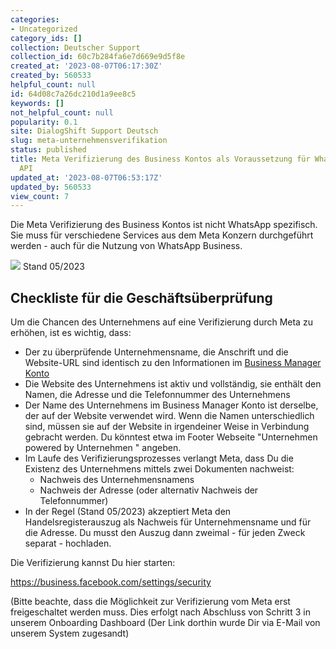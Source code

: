 ```yaml
---
categories:
- Uncategorized
category_ids: []
collection: Deutscher Support
collection_id: 60c7b284fa6e7d669e9d5f8e
created_at: '2023-08-07T06:17:30Z'
created_by: 560533
helpful_count: null
id: 64d08c7a26dc210d1a9ee8c5
keywords: []
not_helpful_count: null
popularity: 0.1
site: DialogShift Support Deutsch
slug: meta-unternehmensverifikation
status: published
title: Meta Verifizierung des Business Kontos als Voraussetzung für WhatsApp Business
  API
updated_at: '2023-08-07T06:53:17Z'
updated_by: 560533
view_count: 7
---
```


Die Meta Verifizierung des Business Kontos ist nicht WhatsApp spezifisch. Sie muss für verschiedene Services aus dem Meta Konzern durchgeführt werden - auch für die Nutzung von WhatsApp Business.

  
![](https://s3.amazonaws.com/helpscout.net/docs/assets/60c74eabb899954cddd470ce/images/64d093704738250de89f0ae7/file-mxZMy4jZG4.png) Stand 05/2023   


## Checkliste für die Geschäftsüberprüfung

Um die Chancen des Unternehmens auf eine Verifizierung durch Meta zu erhöhen, ist es wichtig, dass:

  * Der zu überprüfende Unternehmensname, die Anschrift und die Website-URL sind identisch zu den Informationen im [Business Manager Konto](<https://business.facebook.com/settings/info>)
  * Die Website des Unternehmens ist aktiv und vollständig, sie enthält den Namen, die Adresse und die Telefonnummer des Unternehmens 
  * Der Name des Unternehmens im Business Manager Konto ist derselbe, der auf der Website verwendet wird. Wenn die Namen unterschiedlich sind, müssen sie auf der Website in irgendeiner Weise in Verbindung gebracht werden. Du könntest etwa im Footer Webseite "Unternehmen <Hotelmarkenname> powered by Unternehmen <Hotelbetreibergesellschaft wie im Business Manager hinterlegt>" angeben.
  * Im Laufe des Verifizierungsprozesses verlangt Meta, dass Du die Existenz des Unternehmens mittels zwei Dokumenten nachweist:
    * Nachweis des Unternehmensnamens
    * Nachweis der Adresse (oder alternativ Nachweis der Telefonnummer)
  * In der Regel (Stand 05/2023) akzeptiert Meta den Handelsregisterauszug als Nachweis für Unternehmensname und für die Adresse. Du musst den Auszug dann zweimal - für jeden Zweck separat - hochladen.

  


Die Verifizierung kannst Du hier starten:

<https://business.facebook.com/settings/security>

(Bitte beachte, dass die Möglichkeit zur Verifizierung vom Meta erst freigeschaltet werden muss. Dies erfolgt nach Abschluss von Schritt 3 in unserem Onboarding Dashboard (Der Link dorthin wurde Dir via E-Mail von unserem System zugesandt)